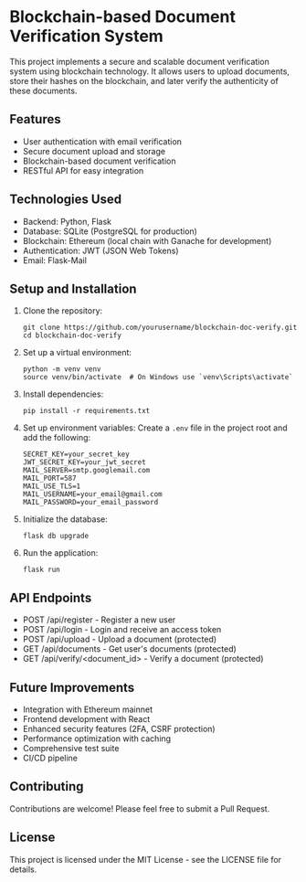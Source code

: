 # Blockchain-based Document Verification System

This project implements a secure and scalable document verification system using blockchain technology. It allows users to upload documents, store their hashes on the blockchain, and later verify the authenticity of these documents.

## Features

- User authentication with email verification
- Secure document upload and storage
- Blockchain-based document verification
- RESTful API for easy integration

## Technologies Used

- Backend: Python, Flask
- Database: SQLite (PostgreSQL for production)
- Blockchain: Ethereum (local chain with Ganache for development)
- Authentication: JWT (JSON Web Tokens)
- Email: Flask-Mail

## Setup and Installation

1. Clone the repository:
   ```
   git clone https://github.com/yourusername/blockchain-doc-verify.git
   cd blockchain-doc-verify
   ```

2. Set up a virtual environment:
   ```
   python -m venv venv
   source venv/bin/activate  # On Windows use `venv\Scripts\activate`
   ```

3. Install dependencies:
   ```
   pip install -r requirements.txt
   ```

4. Set up environment variables:
   Create a `.env` file in the project root and add the following:
   ```
   SECRET_KEY=your_secret_key
   JWT_SECRET_KEY=your_jwt_secret
   MAIL_SERVER=smtp.googlemail.com
   MAIL_PORT=587
   MAIL_USE_TLS=1
   MAIL_USERNAME=your_email@gmail.com
   MAIL_PASSWORD=your_email_password
   ```

5. Initialize the database:
   ```
   flask db upgrade
   ```

6. Run the application:
   ```
   flask run
   ```

## API Endpoints

- POST /api/register - Register a new user
- POST /api/login - Login and receive an access token
- POST /api/upload - Upload a document (protected)
- GET /api/documents - Get user's documents (protected)
- GET /api/verify/<document_id> - Verify a document (protected)

## Future Improvements

- Integration with Ethereum mainnet
- Frontend development with React
- Enhanced security features (2FA, CSRF protection)
- Performance optimization with caching
- Comprehensive test suite
- CI/CD pipeline

## Contributing

Contributions are welcome! Please feel free to submit a Pull Request.

## License

This project is licensed under the MIT License - see the LICENSE file for details.